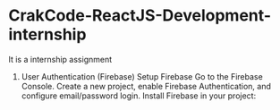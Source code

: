 # CrakCode-ReactJS-Development-internship
It is a internship assignment
1. User Authentication (Firebase)
Setup Firebase
Go to the Firebase Console.
Create a new project, enable Firebase Authentication, and configure email/password login.
Install Firebase in your project:

